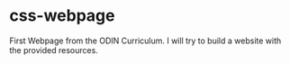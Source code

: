 # css-webpage
First Webpage from the ODIN Curriculum. I will try to build a website with the provided resources.


